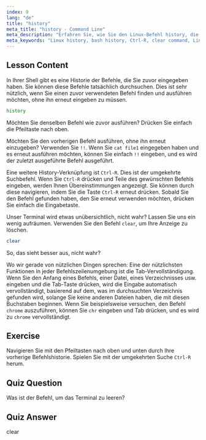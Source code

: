 ```yaml
---
index: 9
lang: "de"
title: "history"
meta_title: "history - Command Line"
meta_description: "Erfahren Sie, wie Sie den Linux-Befehl history, die Verknüpfung !! und Strg-R für den effizienten Abruf von Befehlen verwenden. Verbessern Sie Ihre Terminalproduktivität mit diesen wichtigen Tipps!"
meta_keywords: "Linux history, bash history, Ctrl-R, clear command, Linux tutorial, command line, beginner guide"
---
```


## Lesson Content

In Ihrer Shell gibt es eine Historie der Befehle, die Sie zuvor eingegeben haben. Sie können diese Befehle tatsächlich durchsuchen. Dies ist sehr nützlich, wenn Sie einen zuvor verwendeten Befehl finden und ausführen möchten, ohne ihn erneut eingeben zu müssen.

```bash
history
```

Möchten Sie denselben Befehl wie zuvor ausführen? Drücken Sie einfach die Pfeiltaste nach oben.

Möchten Sie den vorherigen Befehl ausführen, ohne ihn erneut einzugeben? Verwenden Sie `!!`. Wenn Sie `cat file1` eingegeben haben und es erneut ausführen möchten, können Sie einfach `!!` eingeben, und es wird der zuletzt ausgeführte Befehl ausgeführt.

Eine weitere History-Verknüpfung ist `Ctrl-R`. Dies ist der umgekehrte Suchbefehl. Wenn Sie `Ctrl-R` drücken und Teile des gewünschten Befehls eingeben, werden Ihnen Übereinstimmungen angezeigt. Sie können durch diese navigieren, indem Sie die Taste `Ctrl-R` erneut drücken. Sobald Sie den Befehl gefunden haben, den Sie erneut verwenden möchten, drücken Sie einfach die Eingabetaste.

Unser Terminal wird etwas unübersichtlich, nicht wahr? Lassen Sie uns ein wenig aufräumen. Verwenden Sie den Befehl `clear`, um Ihre Anzeige zu löschen.

```bash
clear
```

So, das sieht besser aus, nicht wahr?

Wo wir gerade von nützlichen Dingen sprechen: Eine der nützlichsten Funktionen in jeder Befehlszeilenumgebung ist die Tab-Vervollständigung. Wenn Sie den Anfang eines Befehls, einer Datei, eines Verzeichnisses usw. eingeben und die Tab-Taste drücken, wird die Eingabe automatisch vervollständigt, basierend auf dem, was im durchsuchten Verzeichnis gefunden wird, solange Sie keine anderen Dateien haben, die mit diesen Buchstaben beginnen. Wenn Sie beispielsweise versuchen, den Befehl `chrome` auszuführen, können Sie `chr` eingeben und Tab drücken, und es wird zu `chrome` vervollständigt.

## Exercise

Navigieren Sie mit den Pfeiltasten nach oben und unten durch Ihre vorherige Befehlshistorie. Spielen Sie mit der umgekehrten Suche `Ctrl-R` herum.

## Quiz Question

Was ist der Befehl, um das Terminal zu leeren?

## Quiz Answer

clear
